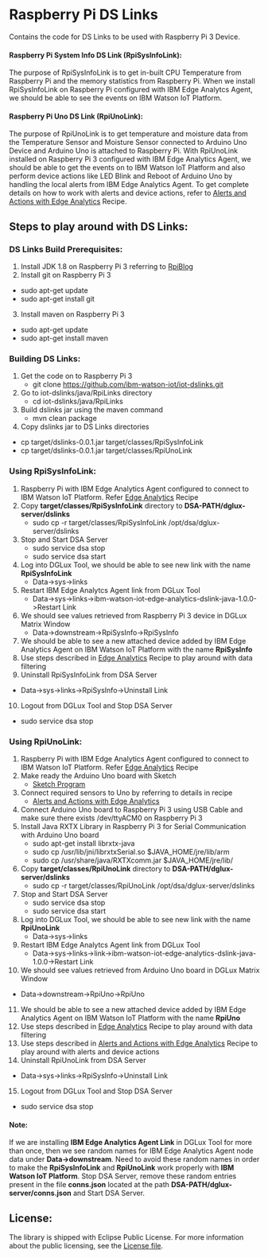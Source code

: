 # Raspberry Pi DS Links
Contains the code for DS Links to be used with Raspberry Pi 3 Device.
#### Raspberry Pi System Info DS Link (RpiSysInfoLink):
The purpose of RpiSysInfoLink is to get in-built CPU Temperature from Raspberry Pi and the memory statistics from Raspberry Pi. When we install RpiSysInfoLink on Raspberry Pi configured with IBM Edge Analytcs Agent, we should be able to see the events on IBM Watson IoT Platform.
#### Raspberry Pi Uno DS Link (RpiUnoLink):
The purpose of RpiUnoLink is to get temperature and moisture data from the Temperature Sensor and Moisture Sensor connected to Arduino Uno Device and Arduino Uno is attached to Raspberry Pi. With RpiUnoLink installed on Raspberry Pi 3 configured with IBM Edge Analytics Agent, we should be able to get the events on to IBM Watson IoT Platform and also perform device actions like LED Blink and Reboot of Arduino Uno by handling the local alerts from IBM Edge Analytics Agent. To get complete details on how to work with alerts and device actions, refer to [Alerts and Actions with Edge Analytics](https://developer.ibm.com/recipes/tutorials/handling-alerts-and-device-actions-with-edge-analytics-in-ibm-watson-iot-platform/) Recipe.

## Steps to play around with DS Links:
### DS Links Build Prerequisites:
1. Install JDK 1.8 on Raspberry Pi 3 referring to [RpiBlog](http://www.rpiblog.com/2014/03/installing-oracle-jdk-8-on-raspberry-pi.html)
2. Install git on Raspberry Pi 3
  * sudo apt-get update
  * sudo apt-get install git
3. Install maven on Raspberry Pi 3
  * sudo apt-get update
  * sudo apt-get install maven

### Building DS Links:
1. Get the code on to Raspberry Pi 3
   * git clone https://github.com/ibm-watson-iot/iot-dslinks.git
2. Go to iot-dslinks/java/RpiLinks directory
   * cd iot-dslinks/java/RpiLinks
3. Build dslinks jar using the maven command
   * mvn clean package
4. Copy dslinks jar to DS Links directories
  * cp target/dslinks-0.0.1.jar target/classes/RpiSysInfoLink
  * cp target/dslinks-0.0.1.jar target/classes/RpiUnoLink

### Using RpiSysInfoLink:
1. Raspberry Pi with IBM Edge Analytics Agent configured to connect to IBM Watson IoT Platform. Refer [Edge Analytics](https://developer.ibm.com/recipes/tutorials/getting-started-with-edge-analytics-in-watson-iot-platform/) Recipe
2. Copy **target/classes/RpiSysInfoLink** directory to **DSA-PATH/dglux-server/dslinks**
   * sudo cp -r target/classes/RpiSysInfoLink /opt/dsa/dglux-server/dslinks
3. Stop and Start DSA Server
   * sudo service dsa stop
   * sudo service dsa start
4. Log into DGLux Tool, we should be able to see new link with the name **RpiSysInfoLink**
   * Data->sys->links
5. Restart IBM Edge Analytcs Agent link from DGLux Tool
   * Data->sys->links->ibm-watson-iot-edge-analytics-dslink-java-1.0.0->Restart Link
6. We should see values retrieved from Raspberry Pi 3 device in DGLux Matrix Window
   * Data->downstream->RpiSysInfo->RpiSysInfo
7. We should be able to see a new attached device added by IBM Edge Analytics Agent on IBM Watson IoT Platform with the name **RpiSysInfo**
8. Use steps described in [Edge Analytics](https://developer.ibm.com/recipes/tutorials/getting-started-with-edge-analytics-in-watson-iot-platform/) Recipe to play around with data filtering
9. Uninstall RpiSysInfoLink from DSA Server
  * Data->sys->links->RpiSysInfo->Uninstall Link
10. Logout from DGLux Tool and Stop DSA Server
  * sudo service dsa stop

### Using RpiUnoLink:
1. Raspberry Pi with IBM Edge Analytics Agent configured to connect to IBM Watson IoT Platform. Refer [Edge Analytics](https://developer.ibm.com/recipes/tutorials/getting-started-with-edge-analytics-in-watson-iot-platform/) Recipe
2. Make ready the Arduino Uno board with Sketch
   * [Sketch Program](https://github.com/ibm-watson-iot/iot-dslinks/blob/master/ArduinoSketches/sketch_moisture.ino)
3. Connect required sensors to Uno by referring to details in recipe
   * [Alerts and Actions with Edge Analytics](https://developer.ibm.com/recipes/tutorials/handling-alerts-and-device-actions-with-edge-analytics-in-ibm-watson-iot-platform/)
4. Connect Arduino Uno board to Raspberry Pi 3 using USB Cable and make sure there exists /dev/ttyACM0 on Raspberry Pi 3
5. Install Java RXTX Library in Raspberry Pi 3 for Serial Communication with Arduino Uno board
   * sudo apt-get install librxtx-java
   * sudo cp /usr/lib/jni/librxtxSerial.so $JAVA_HOME/jre/lib/arm
   * sudo cp /usr/share/java/RXTXcomm.jar $JAVA_HOME/jre/lib/
6. Copy **target/classes/RpiUnoLink** directory to **DSA-PATH/dglux-server/dslinks**
   * sudo cp -r target/classes/RpiUnoLink  /opt/dsa/dglux-server/dslinks
7. Stop and Start DSA Server
   * sudo service dsa stop
   * sudo service dsa start
8. Log into DGLux Tool, we should be able to see new link with the name **RpiUnoLink**
   * Data->sys->links
9. Restart IBM Edge Analytcs Agent link from DGLux Tool
   * Data->sys->links->link->ibm-watson-iot-edge-analytics-dslink-java-1.0.0->Restart Link
10. We should see values retrieved from Arduino Uno board in DGLux Matrix Window
   * Data->downstream->RpiUno->RpiUno
11. We should be able to see a new attached device added by IBM Edge Analytics Agent on IBM Watson IoT Platform with the name **RpiUno**
12. Use steps described in [Edge Analytics](https://developer.ibm.com/recipes/tutorials/getting-started-with-edge-analytics-in-watson-iot-platform/) Recipe to play around with data filtering
13. Use steps described in [Alerts and Actions with Edge Analytics](https://developer.ibm.com/recipes/tutorials/handling-alerts-and-device-actions-with-edge-analytics-in-ibm-watson-iot-platform/) Recipe to play around with alerts and device actions
14. Uninstall RpiUnoLink from DSA Server
  * Data->sys->links->RpiSysInfo->Uninstall Link
15. Logout from DGLux Tool and Stop DSA Server
  * sudo service dsa stop


#### Note:
If we are installing **IBM Edge Analytics Agent Link** in DGLux Tool for more than once, then we see random names for IBM Edge Analytics Agent node data under **Data->downstream**. Need to avoid these random names in order to make the **RpiSysInfoLink** and **RpiUnoLink** work properly with **IBM Watson IoT Platform**. Stop DSA Server, remove these random entries present in the file **conns.json** located at the path **DSA-PATH/dglux-server/conns.json** and Start DSA Server.

## License:
The library is shipped with Eclipse Public License. For more information about the public licensing, see the [License file](https://github.com/ibm-watson-iot/iot-dslinks/blob/master/java/RpiLinks/LICENSE).
